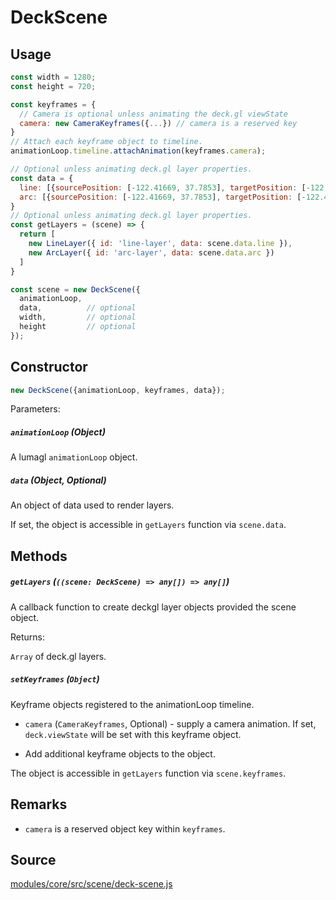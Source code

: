 # DeckScene

## Usage

```js
const width = 1280;
const height = 720;

const keyframes = {
  // Camera is optional unless animating the deck.gl viewState
  camera: new CameraKeyframes({...}) // camera is a reserved key
}
// Attach each keyframe object to timeline.
animationLoop.timeline.attachAnimation(keyframes.camera);

// Optional unless animating deck.gl layer properties.
const data = {
  line: [{sourcePosition: [-122.41669, 37.7853], targetPosition: [-122.41669, 37.781]}],
  arc: [{sourcePosition: [-122.41669, 37.7853], targetPosition: [-122.41669, 37.781]}]
}
// Optional unless animating deck.gl layer properties.
const getLayers = (scene) => {
  return [
    new LineLayer({ id: 'line-layer', data: scene.data.line }),
    new ArcLayer({ id: 'arc-layer', data: scene.data.arc })
  ]
}

const scene = new DeckScene({
  animationLoop,  
  data,          // optional
  width,         // optional
  height         // optional
});
```

## Constructor

```js
new DeckScene({animationLoop, keyframes, data});
```

Parameters:

##### `animationLoop` (Object)

A lumagl `animationLoop` object.

##### `data` (Object, Optional)

An object of data used to render layers.

If set, the object is accessible in `getLayers` function via `scene.data`.

## Methods

##### `getLayers` (`((scene: DeckScene) => any[]) => any[]`)

A callback function to create deckgl layer objects provided the scene object.

Returns:

`Array` of deck.gl layers.

##### `setKeyframes` (`Object`)

Keyframe objects registered to the animationLoop timeline.

- `camera` (`CameraKeyframes`, Optional) - supply a camera animation. If set, `deck.viewState` will be set with this keyframe object.

- Add additional keyframe objects to the object.

The object is accessible in `getLayers` function via `scene.keyframes`.

## Remarks

- `camera` is a reserved object key within `keyframes`.


## Source

[modules/core/src/scene/deck-scene.js](https://github.com/uber/hubble.gl/blob/master/modules/core/src/scene/deck-scene.js)
